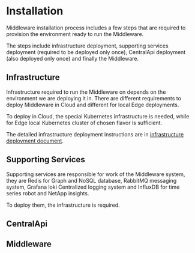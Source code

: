 # Installation

Middleware installation process includes a few steps that are required 
to provision the environment ready to run the Middleware.

The steps include infrastructure deployment, supporting services deployment (required to be deployed only once),
CentralApi deployment (also deployed only once) and finally the Middleware. 
## Infrastructure

Infrastructure required to run the Middleware on depends on the environment we are deploying it in.
There are different requirements to deploy Middleware in Cloud and different for local Edge deployments.

To deploy in Cloud, the special Kubernetes infrastructure is needed, while for Edge local Kubernetes cluster of chosen flavor is sufficient.

The detailed infrastructure deployment instructions are in [infrastructure deployment document](./infrastructure/readme.md).

## Supporting Services

Supporting services are responsible for work of the Middleware system, they are Redis for Graph and NoSQL database, 
RabbitMQ messaging system, Grafana loki Centralized logging system and InfluxDB for time series robot and NetApp insights.

To deploy them, the infrastructure is required.
## CentralApi

## Middleware